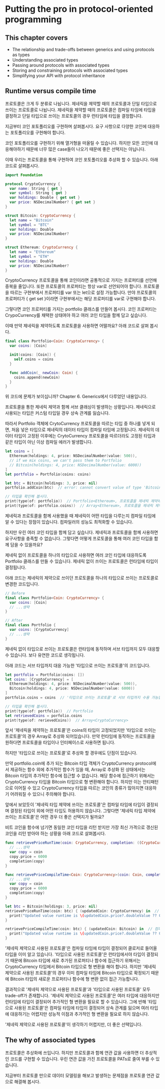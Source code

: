# Putting the pro in protocol-oriented programming

## This chapter covers
- The relationship and trade-offs between generics and using protocols as types
- Understanding associated types
- Passing around protocols with associated types
- Storing and constraining protocols with associated types
- Simplifying your API with protocol inheritance

## Runtime versus compile time
프로토콜은 크게 두 분류로 나뉩니다.
제네릭을 제약할 때의 프로토콜과 단일 타입으로 쓰이는 프로토콜로 나뉩니다.
제네릭을 제약할 때의 프로토콜은 컴파일 타임에 타입을 결정하고 단일 타입으로 쓰이는 프로토콜의 경우 런타임에 타입을 결정합니다.

지금부터 코인 포토폴리오를 구현하며 살펴봅시다.
요구 사항으로 다양한 코인에 대응하는 포토폴리오를 구현해야 합니다.

코인 포토폴리오를 구현하기 위해 열거형을 떠올릴 수 있습니다.
하지만 모든 코인에 대응해야하기 때문에 너무 많은 case들이 나오기 때문에 좋은 선택지는 아닙니다.

이때 우리는 프로토콜을 통해 구현하여 코인 포토폴리오를 추상화 할 수 있습니다.
아래 코드로 살펴봅시다.

```swift
import Foundation

protocol CryptoCurrency {
  var name: String { get }
  var symbol: String { get }
  var holdings: Double { get set }
  var price: NSDecimalNumber? { get set }
}

struct Bitcoin: CryptoCurrency {
  let name = "Bitcoin"
  let symbol = "BTC"
  var holdings: Double
  var price: NSDecimalNumber?
}

struct Ethereum: CryptoCurrency {
  let name = "Ethereum"
  let symbol = "ETH"
  var holdings: Double
  var price: NSDecimalNumber?
}
```

CryptoCurrency 프로토콜을 통해 코인이라면 공통적으로 가지는 프로퍼티를 선언해 중복을 줄입니다.
또한 프로토콜의 프로퍼티는 항상 var로 선언되어야 합니다.
프로토콜을 따르는 구현부에서 프로퍼티를 var 또는 let으로 설정 가능합니다.
만야 프로토콜의 프로퍼티가 { get set }이라면 구현부에서는 해당 프로퍼티를 var로 구현해야 합니다.

그렇다면 코인 프로퍼티를 가지는 portfolio 클래스를 만들어 봅시다.
코인 프로퍼티는 CrypoCurrency를 채택한 상태여야 하고 여러 코인 타입을 함께 담고 싶습니다.

이때 만약 제네릭을 제약하도록 프로토콜을 사용하면 어떨까요?
아래 코드로 살펴 봅시다.

```swift
final class Portfolio<Coin: CryptoCurrency> {
  var coins: [Coin]

  init(coins: [Coin]) {
    self.coins = coins
  }

  func addCoin(_ newCoin: Coin) {
    coins.append(newCoin)
  }
}
```

위 코드에 문제가 보이십니까?
Chapter 6. Generics에서 다루었던 내용입니다.

프로토콜을 통한 제네릭 제약과 함께 서브 클래싱이 발생하는 상황입니다.
제네릭으로 사용되는 타입은 커스텀 타입일 경우 상속 관계를 잃습니다.

따라서 Portfolio 객체에 CrytoCurrency 프로토콜을 따르는 타입 중 하나를 넣게 되면, 처음 넣은 타입으로 제네릭의 데이터 타입이 컴파일 타임에 고정됩니다.
제네릭의 데이터 타입이 고정된 이후에는 CrytoCurrency 프로토콜을 따르더라도 고정된 타입과 같은 타입이 아닌 이상 컴파일 에러가 발생합니다.

```swift
let coins = [
  Ethereum(holdings: 4, price: NSDecimalNumber(value: 500)),
  // if we mix coins, we can't pass them to Portfolio
  // Bitcoin(holdings: 4, price: NSDecimalNumber(value: 6000))
]
let portfolio = Portfolio(coins: coins)

let btc = Bitcoin(holdings: 3, price: nil)
portfolio.addCoin(btc)  // error: cannot convert value of type 'Bitcoin' to expected argument type 'Ethereum'

// 타입을 확인해 봅시다.
print(type(of: portfolio))  // Portfolio<Ethereum>, 프로토콜을 제네릭 제약에 사용했을 때 컴파일 타임에 제네릭의 타입이 하나로 고정됩니다. 
print(type(of: portfolio.coins))  // Array<Ethereum>, 프로토콜을 제네릭 제약에 사용했을 때 컴파일 타임에 제네릭의 타입이 하나로 고정됩니다. 
```

제네릭과 프로토콜을 함께 사용했을 때 제네릭이 어떤 타입을 다루는지 컴파일 타임에 알 수 있다는 장점이 있습니다.
컴파일러의 성능도 최적화할 수 있습니다.

하지만 우린 여러 코인 타입을 함께 담고 싶습니다. 제네릭과 프로토콜을 함께 사용하면 요구사항을 충족할 수 없습니다.
그렇다면 어떻게 프로토콜을 통해 여러 코인 타입을 함께 담을 수 있을까요?

제네릭 없이 프로토콜을 하나의 타입으로 사용하면 여러 코인 타입에 대응하도록 Portfolio 클래스를 만들 수 있습니다.
제네릭 없이 쓰이는 프로토콜은 런타임에 타입이 결정됩니다.

아래 코드는 제네릭의 제약으로 쓰이던 프로토콜을 하나의 타입으로 쓰이는 프로토콜로 변경한 코드입니다.

```swift
// Before
final class Portfolio<Coin: CryptoCurrency> {
  var coins: [Coin]
  // ...생략
}

// After
final class Portfolio {
  var coins: [CryptoCurrency]
  // ...생략
}
```

제네릭 없이 타입으로 쓰이는 프로토콜은 런타임에 동작하며 서브 타입까지 모두 대응할 수 있습니다.
보다 유연한 코드로 생각됩니다.

아래 코드는 서브 타입까지 대응 가능한 '타입으로 쓰이는 프로토콜'의 코드입니다.

```swift
let portfolio = Portfolio(coins: [])
let coins: [CryptoCurrency] = [
  Ethereum(holdings: 4, price: NSDecimalNumber(value: 500)),
  Bitcoin(holdings: 4, price: NSDecimalNumber(value: 6000))
]
portfolio.coins = coins  // '타입으로 쓰이는 프로토콜'로 서브 타입까지 수용 가능합니다.

// 타입을 확인해 봅시다.
print(type(of: portfolio))  // Portfolio
let retrievedCoins = porfolio.coins
print(type(of: rerievedCoins))  // Array<CryptoCurrency>
```

앞서 '제네릭을 제약하는 프로토콜'은 coins의 타입이 고정되었지만 '타입으로 쓰이는 프로토콜'의 경우 Array<CryptoCurrency>로 추상화 되어있습니다. 
만약 런타임에 동작하는 프로토콜을 원하다면 프로토콜을 타입이나 인터페이스로 사용하면 됩니다.

하지만 '타입으로 쓰이는 프로토콜'로 추상화 할 경우에도 단점이 있습니다.

만약 portfolio.coin에 추가 되는 Bitcoin 타입 객체가 CryptoCurrency protocol에서 제공하는 함수 외에 추가적인 함수가 있을 때, 
Array<CryptoCurrency>로 추상화 된 상태에서는 Bitcoin 타입의 추가적인 함수에 접근할 수 없습니다.
해당 함수에 접근하기 위해서는 CryptoCurrency 타입을 Bitcoin 타입으로 형 변환해야 합니다.
하지만 이는 안티패턴으로 이어질 수 있고 CryptoCurrency 타입을 따르는 코인의 종류가 많아지면 대응하기 어려워질 수 있으니 주의해야 합니다.

앞에서 보았듯이 '제네릭 타입 제약에 쓰이는 프로토콜'은 컴파일 타임에 타입이 결정되며 결정된 타입이 외에 어떤 타입도 허용하지 않습니다.
그렇다면 '제네릭 타입 제약에 쓰이는 프로토콜'은 어떤 경우 더 좋은 선택지가 될까요?

비트 코인을 함수에 넘기면 동일한 코인 타입을 리턴 받지만 가장 최신 가격으로 갱신된 코인을 리턴 받아야 하는 상황을 아래 코드로 살펴봅시다.

```swift
func retrievePriceRunTime(coin: CryptoCurrency, completion: ((CryptoCurrency) -> Void)) {
  // ...생략
  var copy = coin
  copy.price = 6000
  completion(copy)
}

func retrievePriceCompileTime<Coin: CryptoCurrency>(coin: Coin, completion:((Coin) -> Void) {
  // ...생략
  var copy = coin
  copy.price = 6000
  completion(copy)
}

let btc = Bitcoin(holdings: 3, price: nil)
retrievePriceRunTime(coin: btc) { (updatedCoin: CryptoCurrency) in  // 런타임 전까지 정확한 타입을 모릅니다.
  print("Updated value runtime is \(updatedCoin.price?.doubleValue ?? 0)")
}

retrievePriceCompileTime(coin: btc) { (updatedCoin: Bitcoin) in  // 컴파일 타임에 이미 Bitcoin으로 타입이 결정되었다. 
  print("Updated value runtime is \(updatedCoin.price?.doubleValue ?? 0)")
}
```

'제네릭 제약으로 사용된 프로토콜'은 컴파일 타임에 타입이 결정되어 클로저로 들어올 타입을 이미 알고 있습니다.
'타입으로 사용된 프로토콜'은 런타임에서야 타입이 결정되기 때문에 Bitcoin 타입에 새로 추가된 프로퍼티나 함수에 접근하기 위해서는 CryptoCurrency 타입에서 Bitcoin 타입으로 형 변환을 해야 합니다.
하지만 '제네릭 제약으로 사용된 프로토콜'의 경우 이미 컴파일 타임에 Bitcoin 타입으로 확정되기 때문에 Bitcoin 타입의 새로운 프로퍼티나 함수에 형 변환 없이 접근 가능합니다.

결과적으로 '제네릭 제약으로 사용된 프로토콜'과 '타입으로 사용된 프로토콜' 모두 trade-off가 존재합니다.
'제네릭 제약으로 사용된 프로토콜'은 여러 타입에 대응하지만 런타임에 타입이 결정되어 추가적인 형 변환을 필요로 할 수 있습니다.
그에 반해 '타입으로 사용된 프로토콜'은 컴파일 타임에 타입이 결정되어 상속 관계를 잃으며 여러 타입에 대응하기는 어렵지만 성능적 이점과 추가적인 형 변환을 필요로 하지 않습니다.

'제네릭 제약으로 사용된 프로토콜'이 생각하기 어렵지만, 더 좋은 선택입니다.

## The why of associated types

프로토콜은 추상화에 쓰입니다. 하지만 프로토콜과 함께 연관 값을 사용하면 더 추상적인 코드를 구현할 수 있습니다.
우린 연관 값을 가진 프로토콜을 PATs로 줄여 부를 수 있습니다.

지금부터 프로토콜 만으로 데이터 모델링을 해보고 발생하는 문제점을 프로토콜 연관 값으로 해결해 봅시다.




















































